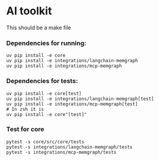 # AI toolkit

This should be a make file

### Dependencies for running:

```
uv pip install -e core
uv pip install -e integrations/langchain-memgraph
uv pip install -e integrations/mcp-memgraph
```

### Dependencies for tests:

```
uv pip install -e core[test]
uv pip install -e integrations/langchain-memgraph[test]
uv pip install -e integrations/mcp-memgraph[test]
# In zsh it is
uv pip install -e core"[test]"
```

### Test for core

```
pytest -s core/src/core/tests
pytest -s integrations/langchain-memgraph/tests
pytest -s integrations/mcp-memgraph/tests

```
